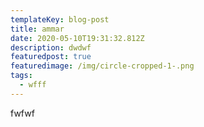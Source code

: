 ```yaml
---
templateKey: blog-post
title: ammar
date: 2020-05-10T19:31:32.812Z
description: dwdwf
featuredpost: true
featuredimage: /img/circle-cropped-1-.png
tags:
  - wfff
---
```

fwfwf